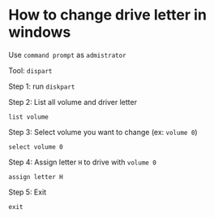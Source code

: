 How to change drive letter in windows
================================================

Use `command prompt` as `admistrator`

Tool: `dispart`

Step 1: run `diskpart`

Step 2: List all volume and driver letter

`list volume`

Step 3: Select volume you want to change (ex: `volume 0`)

`select volume 0`

Step 4: Assign letter `H` to drive with `volume 0`

`assign letter H`

Step 5: Exit

`exit`